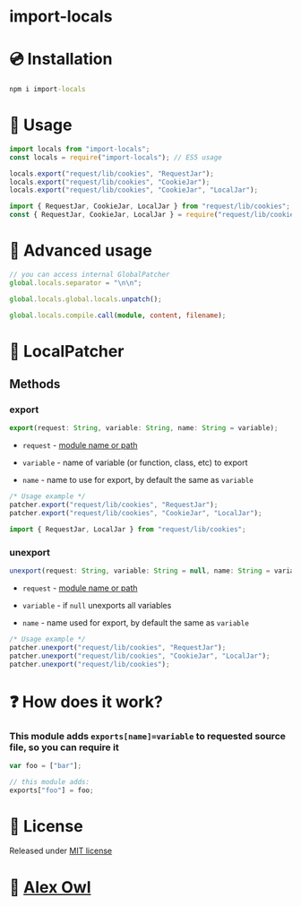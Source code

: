 # import-locals

# 💿 Installation

```bat
npm i import-locals
```

# 📖 Usage

```ts
import locals from "import-locals";
const locals = require("import-locals"); // ES5 usage

locals.export("request/lib/cookies", "RequestJar");
locals.export("request/lib/cookies", "CookieJar");
locals.export("request/lib/cookies", "CookieJar", "LocalJar");

import { RequestJar, CookieJar, LocalJar } from "request/lib/cookies"; // ES6 works
const { RequestJar, CookieJar, LocalJar } = require("request/lib/cookies");
```

# 🔨 Advanced usage

```ts
// you can access internal GlobalPatcher
global.locals.separator = "\n\n";

global.locals.global.locals.unpatch();

global.locals.compile.call(module, content, filename);
```

# 🔬 LocalPatcher

## Methods

### export

```ts
export(request: String, variable: String, name: String = variable);
```

- `request` - [module name or path](https://nodejs.org/api/modules.html#modules_module)

- `variable` - name of variable (or function, class, etc) to export

- `name` - name to use for export, by default the same as `variable`

```ts
/* Usage example */
patcher.export("request/lib/cookies", "RequestJar");
patcher.export("request/lib/cookies", "CookieJar", "LocalJar");

import { RequestJar, LocalJar } from "request/lib/cookies";
```

### unexport

```ts
unexport(request: String, variable: String = null, name: String = variable);
```

- `request` - [module name or path](https://nodejs.org/api/modules.html#modules_module)

- `variable` - if `null` unexports all variables

- `name` - name used for export, by default the same as `variable`

```ts
/* Usage example */
patcher.unexport("request/lib/cookies", "RequestJar");
patcher.unexport("request/lib/cookies", "CookieJar", "LocalJar");
patcher.unexport("request/lib/cookies");
```

# ❓ How does it work?

### This module adds `exports[name]=variable` to requested source file, so you can require it

```ts
var foo = ["bar"];

// this module adds:
exports["foo"] = foo;
```

# 📝 License

Released under [MIT license](https://AlexOwl.mit-license.org/)

# 🦉 [Alex Owl](https://github.com/AlexOwl)
